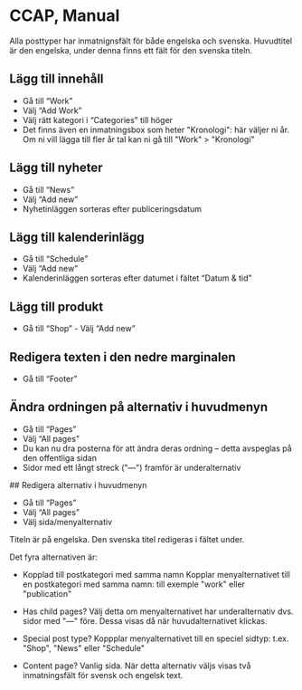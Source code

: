 # CCAP, Manual

Alla posttyper har inmatnignsfält för både engelska och svenska. Huvudtitel är den engelska, under denna finns ett fält för den svenska titeln.

## Lägg till innehåll

- Gå till “Work” 
- Välj “Add Work”
- Välj rätt kategori i “Categories” till höger
- Det finns även en inmatningsbox som heter "Kronologi": här väljer ni år. Om ni vill lägga till fler år tal kan ni gå till "Work" > "Kronologi"

## Lägg till nyheter

- Gå till “News” 
- Välj “Add new”
- Nyhetinläggen sorteras efter publiceringsdatum

## Lägg till kalenderinlägg

- Gå till “Schedule” 
- Välj “Add new”
- Kalenderinläggen sorteras efter datumet i fältet “Datum & tid”

## Lägg till produkt

- Gå till “Shop” 
- Välj “Add new”

## Redigera texten i den nedre marginalen

- Gå till “Footer”

## Ändra ordningen på alternativ i huvudmenyn

- Gå till “Pages” 
- Välj “All pages”
- Du kan nu dra posterna för att ändra deras ordning – detta avspeglas på den offentliga sidan
- Sidor med ett långt streck ("—") framför är underalternativ

## Redigera alternativ i huvudmenyn

- Gå till “Pages” 
- Välj “All pages”
- Välj sida/menyalternativ

Titeln är på engelska. Den svenska titel redigeras i fältet under.

Det fyra alternativen är:

- Kopplad till postkategori med samma namn
Kopplar menyalternativet till en postkategori med samma namn: till exemple "work" eller "publication"

- Has child pages?
Välj detta om menyalternativet har underalternativ dvs. sidor med "—" före. Dessa visas då när huvudalternativet klickas.

- Special post type?
Koppplar menyalternativet till en speciel sidtyp: t.ex. "Shop", "News" eller "Schedule"

- Content page?
Vanlig sida. När detta alternativ väljs visas två inmatningsfält för svensk och engelsk text. 


